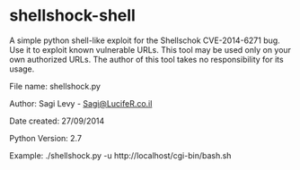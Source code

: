shellshock-shell
================

A simple python shell-like exploit for the Shellschok CVE-2014-6271 bug.
Use it to exploit known vulnerable URLs. 
This tool may be used only on your own authorized URLs. 
The author of this tool takes no responsibility for its usage.

File name: shellshock.py

Author: Sagi Levy - Sagi@LucifeR.co.il

Date created: 27/09/2014

Python Version: 2.7

Example:	./shellshock.py -u http://localhost/cgi-bin/bash.sh
